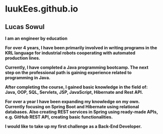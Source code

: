 # luukEes.github.io
## Lucas Sowul

**I am an engineer by education**

  **For over 4 years, I have been primarily involved in writing 
  programs in the KRL language for industrial robots cooperating with automated production lines.**

**Currently, I have completed a Java programming bootcamp. 
The next step on the professional path is gaining experience related to programming in Java.**

**After completing the course, I gained basic knowledge in the field of:**
**Java, OOP, SQL, Servlets, JSP, JavaScript, Hibernate and Rest API.**

**For over a year I have been expanding my knowledge on my own. 
Currently focusing on Spring Boot and Hibernate using relational databases. 
Also creating REST services in Spring using ready-made APIs, e.g. GitHub REST API, creating basic functionalities.** 

**I would like to take up my first challenge as a Back-End Developer.**
